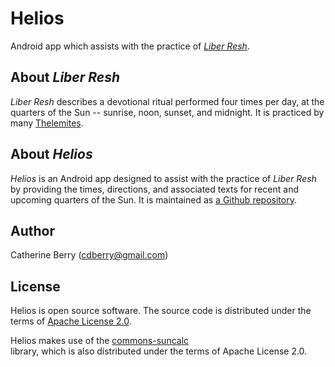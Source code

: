 # Helios

Android app which assists with the practice of
*[Liber Resh](http://lib.oto-usa.org/libri/liber0200.html)*.

## About *Liber Resh*

*Liber Resh* describes a devotional ritual performed four times per day, at the quarters of the Sun
-- sunrise, noon, sunset, and midnight. It is practiced by many
[Thelemites](https://oto-usa.org/thelema/).

## About *Helios*

*Helios* is an Android app designed to assist with the practice of *Liber Resh* by providing the
times, directions, and associated texts for recent and upcoming quarters of the Sun.
It is maintained as [a Github repository](https://github.com/isomeme/Helios).

## Author

Catherine Berry (cdberry@gmail.com)

## License

Helios is open source software. The source code is distributed under the terms of
[Apache License 2.0](http://www.apache.org/licenses/LICENSE-2.0).

Helios makes use of the [commons-suncalc](https://github.com/shred/commons-suncalc)  
library, which is also distributed under the terms of Apache License 2.0.

